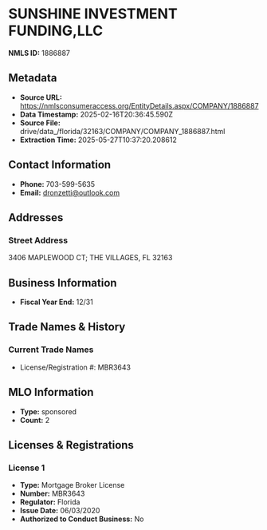 # SUNSHINE INVESTMENT FUNDING,LLC

**NMLS ID:** 1886887

## Metadata
- **Source URL:** https://nmlsconsumeraccess.org/EntityDetails.aspx/COMPANY/1886887
- **Data Timestamp:** 2025-02-16T20:36:45.590Z
- **Source File:** drive/data_/florida/32163/COMPANY/COMPANY_1886887.html
- **Extraction Time:** 2025-05-27T10:37:20.208612

## Contact Information
- **Phone:** 703-599-5635
- **Email:** dronzetti@outlook.com

## Addresses
### Street Address
3406 MAPLEWOOD CT; THE VILLAGES, FL 32163

## Business Information
- **Fiscal Year End:** 12/31

## Trade Names & History
### Current Trade Names
- License/Registration #: MBR3643

## MLO Information
- **Type:** sponsored
- **Count:** 2

## Licenses & Registrations

### License 1
- **Type:** Mortgage Broker License
- **Number:** MBR3643
- **Regulator:** Florida
- **Issue Date:** 06/03/2020
- **Authorized to Conduct Business:** No
